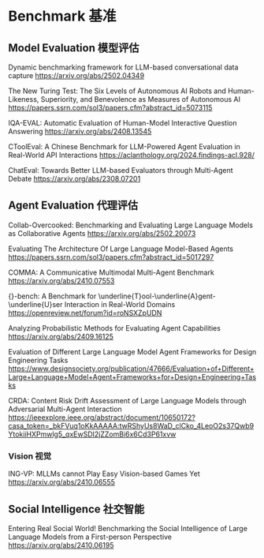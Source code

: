# Benchmark 基准
## Model Evaluation 模型评估
Dynamic benchmarking framework for LLM-based conversational data capture
https://arxiv.org/abs/2502.04349

The New Turing Test: The Six Levels of Autonomous AI Robots and Human-Likeness, Superiority, and Benevolence as Measures of Autonomous AI
https://papers.ssrn.com/sol3/papers.cfm?abstract_id=5073115

IQA-EVAL: Automatic Evaluation of Human-Model Interactive Question Answering
https://arxiv.org/abs/2408.13545

CToolEval: A Chinese Benchmark for LLM-Powered Agent Evaluation in Real-World API Interactions
https://aclanthology.org/2024.findings-acl.928/

ChatEval: Towards Better LLM-based Evaluators through Multi-Agent Debate
https://arxiv.org/abs/2308.07201

## Agent Evaluation 代理评估

Collab-Overcooked: Benchmarking and Evaluating Large Language Models as Collaborative Agents
https://arxiv.org/abs/2502.20073

Evaluating The Architecture Of Large Language Model-Based Agents
https://papers.ssrn.com/sol3/papers.cfm?abstract_id=5017297

COMMA: A Communicative Multimodal Multi-Agent Benchmark
https://arxiv.org/abs/2410.07553

{}-bench: A Benchmark for \underline{T}ool-\underline{A}gent-\underline{U}ser Interaction in Real-World Domains
https://openreview.net/forum?id=roNSXZpUDN

Analyzing Probabilistic Methods for Evaluating Agent Capabilities
https://arxiv.org/abs/2409.16125

Evaluation of Different Large Language Model Agent Frameworks for Design Engineering Tasks
https://www.designsociety.org/publication/47666/Evaluation+of+Different+Large+Language+Model+Agent+Frameworks+for+Design+Engineering+Tasks

CRDA: Content Risk Drift Assessment of Large Language Models through Adversarial Multi-Agent Interaction
https://ieeexplore.ieee.org/abstract/document/10650172?casa_token=_bkFVuq1oKkAAAAA:twRShyUs8WaD_clCko_4LeoO2s37Qwb9YtokiiHXPmwlg5_qxEwSDI2jZZomBi6x6Cd3P61xvw

### Vision 视觉
ING-VP: MLLMs cannot Play Easy Vision-based Games Yet
https://arxiv.org/abs/2410.06555

## Social Intelligence 社交智能
Entering Real Social World! Benchmarking the Social Intelligence of Large Language Models from a First-person Perspective
https://arxiv.org/abs/2410.06195
